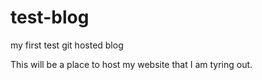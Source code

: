 # test-blog
my first test git hosted blog

This will be a place to host my website that I am tyring out.
